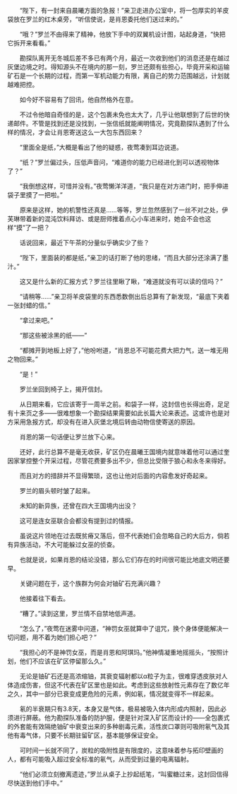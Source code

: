 　　“陛下，有一封来自晨曦方面的急报！”亲卫走进办公室中，将一包厚实的羊皮袋放在罗兰的红木桌旁，“听信使说，是肖恩委托他们送过来的。”

　　“哦？”罗兰不由得来了精神，他放下手中的双翼机设计图，站起身道，“快把它拆开来看看。”

　　勘探队离开无冬城后差不多已有两个月，最近一次收到他们的消息还是在越过灰堡边境之时。得知源头不在境内的那一刻，罗兰还颇有些担心，毕竟开采和运输矿石是一个长期的过程，而第一军机动能力有限，离自己的势力范围越远，计划就越难把控。

　　如今好不容易有了回讯，他自然格外在意。

　　不过令他暗自奇怪的是，这个包裹未免也太大了，几乎让他联想到了后世的快递邮件。不管是找到还是没找到，一张信纸就能阐明情况，究竟勘探队遇到了什么样的情况，才会让肖恩寄送这么一大包东西回来？

　　“里面全是纸，”大概是看出了他的疑惑，夜莺凑到耳边说道。

　　“纸？”罗兰偏过头，压低声音问，“难道你的能力已经进化到可以透视物体了？”

　　“我倒想这样，可惜并没有。”夜莺懒洋洋道，“我只是在对方进门时，把手伸进袋子里摸了一把啦。”

　　原来是这样，她的机警性还真是……等等，罗兰忽然感到了一丝不对之处，伊芙琳带着新的混沌饮料拜访、或是厨师推着点心小车进来时，她会不会也这样“摸”了一把？

　　话说回来，最近下午茶的分量似乎确实少了些？

　　“陛下，里面装的都是纸，”亲卫的话打断了他的思绪，“而且大部分还涂满了墨汁。”

　　这又是什么新的汇报方式？罗兰往里瞅了瞅，“难道就没有可以读的信吗？”

　　“请稍等……”亲卫将羊皮袋里的东西悉数倒出后总算有了新发现，“最底下夹着一张封蜡的信。”

　　“拿过来吧。”

　　“那这些被涂黑的纸——”

　　“都摊开到地板上好了，”他吩咐道，“肖恩总不可能花费大把力气，送一堆无用之物回来。”

　　“是！”

　　罗兰坐回到椅子上，揭开信封。

　　从日期来看，它应该寄于一周半之前。和袋子一样，这封信也长得出奇，足足有十来页之多——很难想象一个勘探结果需要如此长篇大论来表述。这或许也是对方采用急报方式，却没有在进入灰堡北境后转由动物信使寄送的原因。

　　肖恩的第一句话便让罗兰放下心来。

　　还好，此行总算不是毫无收获，矿区仍在晨曦王国境内就意味着他可以通过奎因家掌控整个开采过程，尽管花费要多出不少，但总比受限于狼心和永冬来得好。

　　而且对方的措辞并不显得繁琐，这也让他对后面的内容愈发好奇起来。

　　罗兰的眉头顿时皱了起来。

　　未知的新异族，还曾在四大王国境内出没？

　　这可是连女巫联合会都没有提到过的情报。

　　虽说这片领地在过去既贫瘠又落后，但不代表她们会忽略自己的大后方，倘若有异族活动，不大可能躲过女巫的侦查。

　　也就是说，如果肖恩的结论没错，那么它们存在的时间很可能比地底文明还要早。

　　关键问题在于，这个族群为何会对铀矿石充满兴趣？

　　他接着往下看去。

　　“糟了。”读到这里，罗兰情不自禁地低声道。

　　“怎么了，”夜莺在迷雾中问道，“神罚女巫就算中了诅咒，换个身体便能解决一切问题，用不着为她们担心吧？”

　　“我担心的不是神罚女巫，而是肖恩和阿琪玛。”他神情凝重地摇摇头，“按照计划，他们不应该在矿区停留那么久。”

　　无论是铀矿石还是高浓缩铀，其衰变辐射都以α粒子为主，很难穿透皮肤对人体造成伤害，但这不代表在矿区里也是如此。考虑到这些放射性元素存在了数亿年之久，其中一部分已衰变成更危险的元素，例如氡，情况就变得不一样起来。

　　氡的半衰期只有3.8天，本身又是气体，极易被吸入体内形成内照射，因此必须进行屏蔽。他为勘探队准备的防护服，便是针对深入矿区而设计的——全包裹式的外套能有效隔绝铀矿中衰变出来的多种剧毒元素，活性炭口罩则可吸附氡气及其他有毒气体，只要不长期驻留矿区，基本能够保证安全。

　　可时间一长就不同了，炭粒的吸附性是有限度的，这意味着参与拓印壁画的人，都有可能吸入超过安全标准的氡气，从而受到过量的电离辐射。

　　“他们必须立刻撤离遗迹，”罗兰从桌子上抄起纸笔，“叫蜜糖过来，这封回信得尽快送到他们手中。”

